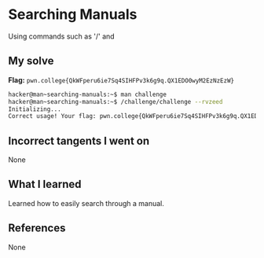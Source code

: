 # Searching Manuals
Using commands such as '/' and 
## My solve
**Flag:** `pwn.college{QkWFperu6ie7Sq4SIHFPv3k6g9q.QX1EDO0wyM2EzNzEzW}`

```bash
hacker@man~searching-manuals:~$ man challenge
hacker@man~searching-manuals:~$ /challenge/challenge --rvzeed
Initializing...
Correct usage! Your flag: pwn.college{QkWFperu6ie7Sq4SIHFPv3k6g9q.QX1EDO0wyM2EzNzEzW}
```
## Incorrect tangents I went on
None
## What I learned
Learned how to easily search through a manual.
## References 
None
